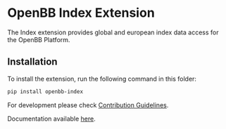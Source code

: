 # OpenBB Index Extension

The Index extension provides global and european index data access for the OpenBB Platform.

## Installation

To install the extension, run the following command in this folder:

```bash
pip install openbb-index
```

For development please check [Contribution Guidelines](https://github.com/OpenBB-finance/OpenBBTerminal/blob/feature/openbb-sdk-v4/openbb_platform/CONTRIBUTING.md).

Documentation available [here](https://docs.openbb.co/sdk).
